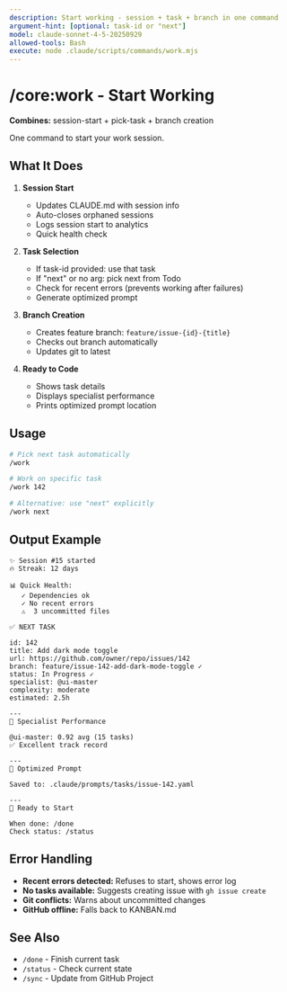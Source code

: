 ```yaml
---
description: Start working - session + task + branch in one command
argument-hint: [optional: task-id or "next"]
model: claude-sonnet-4-5-20250929
allowed-tools: Bash
execute: node .claude/scripts/commands/work.mjs
---
```


# /core:work - Start Working

**Combines:** session-start + pick-task + branch creation

One command to start your work session.

## What It Does

1. **Session Start**
   - Updates CLAUDE.md with session info
   - Auto-closes orphaned sessions
   - Logs session start to analytics
   - Quick health check

2. **Task Selection**
   - If task-id provided: use that task
   - If "next" or no arg: pick next from Todo
   - Check for recent errors (prevents working after failures)
   - Generate optimized prompt

3. **Branch Creation**
   - Creates feature branch: `feature/issue-{id}-{title}`
   - Checks out branch automatically
   - Updates git to latest

4. **Ready to Code**
   - Shows task details
   - Displays specialist performance
   - Prints optimized prompt location

## Usage

```bash
# Pick next task automatically
/work

# Work on specific task
/work 142

# Alternative: use "next" explicitly
/work next
```

## Output Example

```
✨ Session #15 started
🔥 Streak: 12 days

📊 Quick Health:
   ✓ Dependencies ok
   ✓ No recent errors
   ⚠️  3 uncommitted files

✅ NEXT TASK

id: 142
title: Add dark mode toggle
url: https://github.com/owner/repo/issues/142
branch: feature/issue-142-add-dark-mode-toggle ✓
status: In Progress ✓
specialist: @ui-master
complexity: moderate
estimated: 2.5h

---
👤 Specialist Performance

@ui-master: 0.92 avg (15 tasks)
✅ Excellent track record

---
📄 Optimized Prompt

Saved to: .claude/prompts/tasks/issue-142.yaml

---
🚀 Ready to Start

When done: /done
Check status: /status
```

## Error Handling

- **Recent errors detected:** Refuses to start, shows error log
- **No tasks available:** Suggests creating issue with `gh issue create`
- **Git conflicts:** Warns about uncommitted changes
- **GitHub offline:** Falls back to KANBAN.md

## See Also

- `/done` - Finish current task
- `/status` - Check current state
- `/sync` - Update from GitHub Project
